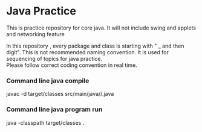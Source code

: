 <h1>Java Practice</h1>

This is practice repository for core java. It will not include swing and applets and networking feature

In this repository , every package and class is starting with " _ and then digit". This is not recommended naming
convention. It is used for sequencing of topics for java practice.  
Please follow correct coding convention in real time.

<h3>Command line java compile</h3>
javac -d target/classes src/main/java/<package_name/(s)>/<classname>.java

<h3>Command line java program run</h3>
java -classpath target/classes <package_name.(s)>.<classname>
